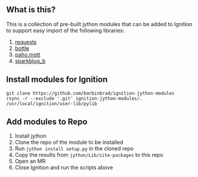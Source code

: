 ## What is this?

This is a collection of pre-built jython modules that can be added to Ignition to support easy import of the following libraries:

1. [requests](https://docs.python-requests.org/en/latest/)
2. [bottle](https://github.com/bottlepy/bottle#bottle-python-web-framework)
3. [paho.mqtt](https://github.com/eclipse/paho.mqtt.python#usage-and-api)
4. [sparkblug_b](https://github.com/eclipse/tahu/blob/master/sparkplug_b/stand_alone_examples/python/example_simple.py) 

## Install modules for Ignition
```
git clone https://github.com/barbinbrad/ignition-jython-modules
rsync -r --exclude '.git' ignition-jython-modules/. /usr/local/ignition/user-lib/pylib
```

## Add modules to Repo

1. Install jython
2. Clone the repo of the module to be installed
3. Run `jython install setup.py` in the cloned repo
4. Copy the results from `jython/Lib/site-packages` to this repo
5. Open an MR
6. Close Ignition and run the scripts above
